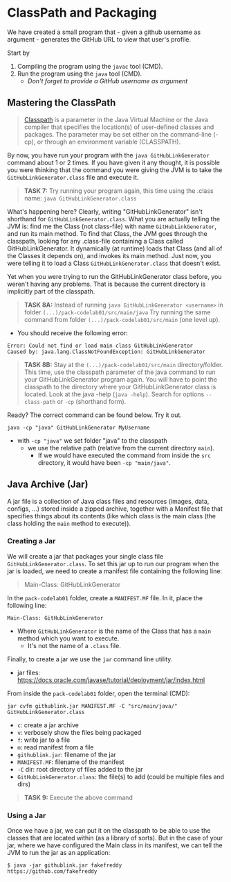 # ClassPath and Packaging 

We have created a small program that - given a github username as argument - generates the GitHub URL to view that user's profile.

Start by
1. Compiling the program using the `javac` tool (CMD).
2. Run the program using the `java` tool (CMD).
    - *Don't forget to provide a GitHub username as argument* 

## Mastering the ClassPath

> [Classpath][] is a parameter in the Java Virtual Machine or the Java compiler that specifies the location(s) of user-defined classes and packages. The parameter may be set either on the command-line (-cp), or through an environment variable (CLASSPATH).

[Classpath]: https://docs.oracle.com/javase/tutorial/essential/environment/paths.html

By now, you have run your program with the ```java GitHubLinkGenerator``` command about 1 or 2 times. 
If you have given it any thought, it is possible you were thinking that the command you were giving the JVM is to 
take the ```GitHubLinkGenerator.class``` file and execute it.
  
> **TASK 7:** Try running your program again, this time using the .class name:
> ```java GitHubLinkGenerator.class```

What's happening here? Clearly, writing "GitHubLinkGenerator" isn't shorthand for ```GitHubLinkGenerator.class```. 
What you are actually telling the JVM is: find me the Class (not class-file) with name ```GitHubLinkGenerator```, and run its main method. 
To find that Class, the JVM goes through the classpath, looking for any .class-file containing a Class called GitHubLinkGenerator. 
It dynamically (at runtime) loads that Class (and all of the Classes it depends on), and invokes its main method. 
Just now, you were telling it to load a Class ```GitHubLinkGenerator.class``` that doesn't exist.

Yet when you were trying to run the GitHubLinkGenerator class before, you weren't having any problems. 
That is because the current directory is implicitly part of the classpath.

> **TASK 8A:** Instead of running `java GitHubLinkGenerator <username>` in folder `(...)/pack-codelab01/src/main/java` 
Try running the same command from folder `(...)/pack-codelab01/src/main` (one level up).
- You should receive the following error:
```
Error: Could not find or load main class GitHubLinkGenerator
Caused by: java.lang.ClassNotFoundException: GitHubLinkGenerator
```

> **TASK 8B:** Stay at the `(...)/pack-codelab01/src/main` directory/folder. 
This time, use the classpath parameter of the java command to run your GitHubLinkGenerator program again. 
You will have to point the classpath to the directory where your GitHubLinkGenerator class is located. 
Look at the java -help (`java -help`). Search for options `--class-path` or `-cp` (shorthand form).

Ready? The correct command can be found below. Try it out.
```
java -cp "java" GitHubLinkGenerator MyUsername
```
- with `-cp "java"` we set folder "java" to the classpath
    - we use the relative path (relative from the current directory `main`).
        - If we would have executed the command from inside the `src` directory, it would have been `-cp "main/java"`.

## Java Archive (Jar)

A jar file is a collection of Java class files and resources (images, data, configs, ...) stored inside a zipped archive, 
together with a Manifest file that specifies things about its contents (like which class is the main class (the class holding the `main` method to execute)).

### Creating a Jar

We will create a jar that packages your single class file ```GitHubLinkGenerator.class```. 
To set this jar up to run our program when the jar is loaded, we need to create a manifest file containing the following line:

> Main-Class: GitHubLinkGenerator

In the `pack-codelab01` folder, create a `MANIFEST.MF` file.
In it, place the following line:
```
Main-Class: GitHubLinkGenerator
```
- Where `GitHubLinkGenerator` is the name of the Class that has a `main` method which you want to execute.
    - It's not the name of a `.class` file.

Finally, to create a jar we use the `jar` command line utility.
- jar files: https://docs.oracle.com/javase/tutorial/deployment/jar/index.html

From inside the `pack-codelab01` folder, open the terminal (CMD):
```
jar cvfm githublink.jar MANIFEST.MF -C "src/main/java/" GitHubLinkGenerator.class
```
- `c`: create a jar archive
- `v`: verbosely show the files being packaged
- `f`: write jar to a file
- `m`: read manifest from a file
- `githublink.jar`: filename of the jar
- `MANIFEST.MF`: filename of the manifest
- `-C` dir: root directory of files added to the jar
- `GitHubLinkGenerator.class`: the file(s) to add (could be multiple files and dirs) 

> **TASK 9:** Execute the above command

### Using a Jar

Once we have a jar, we can put it on the classpath to be able to use the classes that are located within (as a library of sorts). 
But in the case of your jar, where we have configured the Main class in its manifest, we can tell the JVM to run the jar as an application:
 
```
$ java -jar githublink.jar fakefreddy
https://github.com/fakefreddy
```

